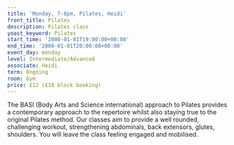 ```yaml
---
title: 'Monday, 7-8pm, Pilates, Heidi'
front_title: Pilates
description: Pilates class
yoast_keyword: Pilates
start_time: '2000-01-01T19:00:00+00:00'
end_time: '2000-01-01T20:00:00+00:00'
event_day: monday
level: Intermediate/Advanced
associate: Heidi
term: Ongoing
room: Gym
price: £12 (£10 block booking)
---
```

The BASI (Body Arts and Science international) approach to Pilates provides a contemporary approach to the repertoire whilst also staying true to the original Pilates method. Our classes aim to provide a well rounded, challenging workout, strengthening abdominals, back extensors, glutes, shoulders. You will leave the class feeling engaged and mobilised.
